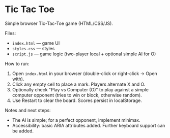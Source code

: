 # Tic Tac Toe

Simple browser Tic-Tac-Toe game (HTML/CSS/JS).

Files:
- `index.html` — game UI
- `styles.css` — styles
- `script.js` — game logic (two-player local + optional simple AI for O)

How to run:
1. Open `index.html` in your browser (double-click or right-click -> Open with).
2. Click any empty cell to place a mark. Players alternate X and O.
3. Optionally check "Play vs Computer (O)" to play against a simple computer opponent (tries to win or block, otherwise random).
4. Use Restart to clear the board. Scores persist in localStorage.

Notes and next steps:
- The AI is simple; for a perfect opponent, implement minimax.
- Accessibility: basic ARIA attributes added. Further keyboard support can be added.
